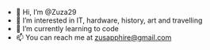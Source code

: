- 👋 Hi, I’m @Zuza29
- 👀 I’m interested in IT, hardware, history, art and travelling
- 🌱 I’m currently learning to code
- 📫 You can reach me at zusapphire@gmail.com

<!---
Zuza29/Zuza29 is a ✨ special ✨ repository because its `ABOUT.md` (this file) appears on your GitHub profile.
You can click the Preview link to take a look at your changes.
--->
